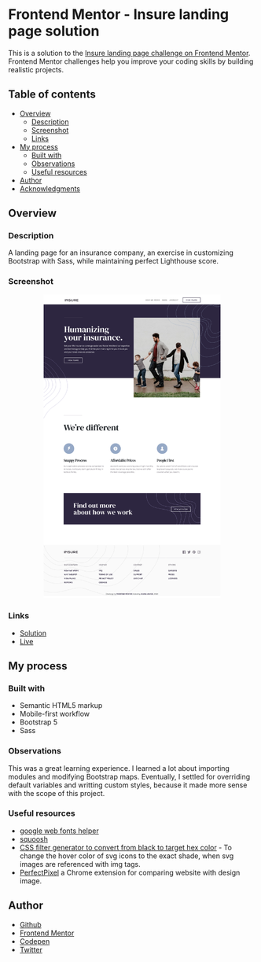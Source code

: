 # Frontend Mentor - Insure landing page solution

This is a solution to the [Insure landing page challenge on Frontend Mentor](https://www.frontendmentor.io/challenges/insure-landing-page-uTU68JV8). Frontend Mentor challenges help you improve your coding skills by building realistic projects. 

## Table of contents

- [Overview](#overview)
  - [Description](#description)
  - [Screenshot](#screenshot)
  - [Links](#links)
- [My process](#my-process)
  - [Built with](#built-with)
  - [Observations](#observations)
  - [Useful resources](#useful-resources)
- [Author](#author)
- [Acknowledgments](#acknowledgments)

## Overview

### Description

A landing page for an insurance company, an exercise in customizing Bootstrap with Sass, while maintaining perfect Lighthouse score.

### Screenshot

<p align="center">
  <img width="360" src="screenshot.png">
</p>


### Links

- [Solution](...)
- [Live](https://je-jo.github.io/insure-landing-page/)

## My process

### Built with

- Semantic HTML5 markup
- Mobile-first workflow
- Bootstrap 5
- Sass

### Observations

This was a great learning experience. I learned a lot about importing modules and modifying Bootstrap maps. Eventually, I settled for overriding default variables and writting custom styles, because it made more sense with the scope of this project.

### Useful resources

- [google web fonts helper]()
- [squoosh]()
- [CSS filter generator to convert from black to target hex color](https://codepen.io/sosuke/pen/Pjoqqp) - To change the hover color of svg icons to the exact shade, when svg images are referenced with img tags.
- [PerfectPixel](https://www.welldonecode.com/perfectpixel/) a Chrome extension for comparing website with design image.

## Author

- [Github](https://github.com/je-jo)
- [Frontend Mentor](https://www.frontendmentor.io/profile/je-jo)
- [Codepen](https://codepen.io/je-jo)
- [Twitter](https://twitter.com/jelena_jo_)